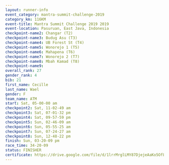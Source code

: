 ```yaml
---
layout: runner-info 
event_category: mantra-summit-challenge-2019 
category_km: 116KM 
event-title: Mantra Summit Challenge 2019 2019 
event-location: Pasuruan, East Java, Indonesia 
checkpoint-name2: Changar (T2) 
checkpoint-name3: Budug Asu (T3) 
checkpoint-name4: UB Forest St (T4) 
checkpoint-name5: Wonorejo 1 (T5) 
checkpoint-name6: Mahapena (T6) 
checkpoint-name7: Wonorejo 2 (T7) 
checkpoint-name8: Mbah Kamad (T8) 
checkpoint-name9: 
overall_rank: 27
gender_rank: 4
bib: 21
first_name: Cecille
last_name: Wael
gender: F
team_name: ATM
start: Sat, 05-00-00 am
checkpoint2: Sat, 11-02-49 am
checkpoint3: Sat, 07-01-32 pm
checkpoint4: Sat, 09-57-59 pm
checkpoint5: Sun, 02-46-09 am
checkpoint6: Sun, 05-55-25 am
checkpoint7: Sun, 07-24-27 am
checkpoint8: Sun, 12-48-22 pm
finish: Sun, 03-20-09 pm
race_time: 34-20-09
status: FINISHER
certificate: https://drive.google.com/file/d/1lrrMrglLMY87DjejeAaKo5OfLWjdy0_N/view?usp=sharing
---
```

